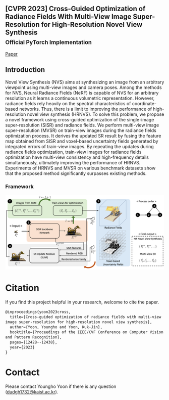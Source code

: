 ## [CVPR 2023] Cross-Guided Optimization of Radiance Fields With Multi-View Image Super-Resolution for High-Resolution Novel View Synthesis <br><sub>Official PyTorch Implementation </sub>

[Paper](https://arxiv.org/abs/2410.00672)

## Introduction

Novel View Synthesis (NVS) aims at synthesizing an image from an arbitrary viewpoint using multi-view images and camera poses. Among the methods for NVS, Neural Radiance Fields (NeRF) is capable of NVS for an arbitrary resolution as it learns a continuous volumetric representation. However, radiance fields rely heavily on the spectral characteristics of coordinate-based networks. Thus, there is a limit to improving the performance of high-resolution novel view synthesis (HRNVS). To solve this problem, we propose a novel framework using cross-guided optimization of the single-image super-resolution (SISR) and radiance fields. We perform multi-view image super-resolution (MVSR) on train-view images during the radiance fields optimization process. It derives the updated SR result by fusing the feature map obtained from SISR and voxel-based uncertainty fields generated by integrated errors of train-view images. By repeating the updates during radiance fields optimization, train-view images for radiance fields optimization have multi-view consistency and high-frequency details simultaneously, ultimately improving the performance of HRNVS. Experiments of HRNVS and MVSR on various benchmark datasets show that the proposed method significantly surpasses existing methods.

### Framework
![image](intro.png)

# Citation

If you find this project helpful in your research, welcome to cite the paper.

```
@inproceedings{yoon2023cross,
  title={Cross-guided optimization of radiance fields with multi-view image super-resolution for high-resolution novel view synthesis},
  author={Yoon, Youngho and Yoon, Kuk-Jin},
  booktitle={Proceedings of the IEEE/CVF Conference on Computer Vision and Pattern Recognition},
  pages={12428--12438},
  year={2023}
}
```

# Contact

Please contact Youngho Yoon if there is any question (dudgh1732@kaist.ac.kr).
